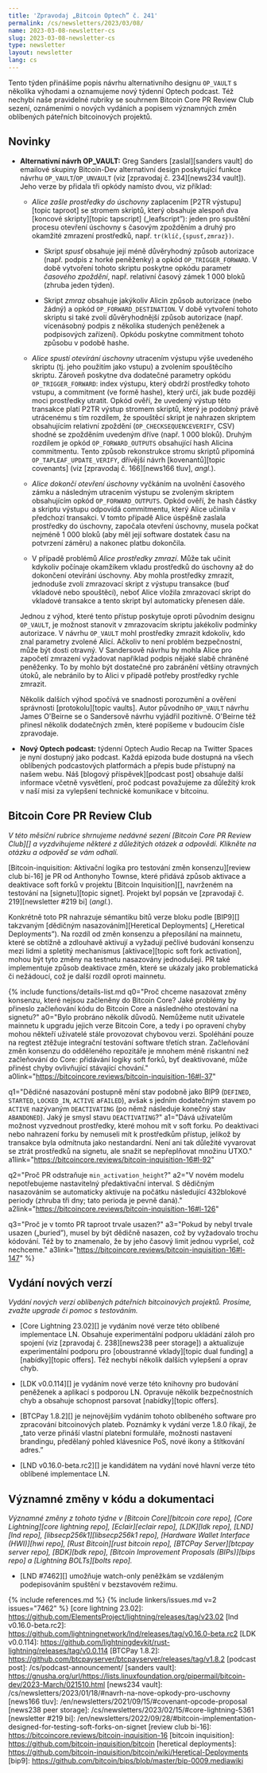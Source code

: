 ```yaml
---
title: 'Zpravodaj „Bitcoin Optech” č. 241'
permalink: /cs/newsletters/2023/03/08/
name: 2023-03-08-newsletter-cs
slug: 2023-03-08-newsletter-cs
type: newsletter
layout: newsletter
lang: cs
---
```

Tento týden přinášíme popis návrhu alternativního designu `OP_VAULT` s
několika výhodami a oznamujeme nový týdenní Optech podcast. Též nechybí
naše pravidelné rubriky se souhrnem Bitcoin Core PR Review Club sezení,
oznámeními o nových vydáních a popisem významných změn oblíbených
páteřních bitcoinových projektů.

## Novinky

- **Alternativní návrh OP_VAULT:** Greg Sanders [zaslal][sanders
  vault] do emailové skupiny Bitcoin-Dev alternativní design poskytující
  funkce návrhu `OP_VAULT`/`OP_UNVAULT` (viz [zpravodaj č. 234][news234 vault]).
  Jeho verze by přidala tři opkódy namísto dvou, viz příklad:

  - *Alice zašle prostředky do úschovny* zaplacením [P2TR výstupu][topic
    taproot] se stromem skriptů, který obsahuje alespoň dva [koncové skripty][topic
    tapscript] („leafscript”): jeden pro spuštění procesu otevření úschovny s časovým
    zpožděním a druhý pro okamžité zmrazení prostředků, např.
    `tr(klíč,{spusť,zmraz})`.

    - Skript *spusť* obsahuje její méně důvěryhodný způsob autorizace
      (např. podpis z horké peněženky) a opkód `OP_TRIGGER_FORWARD`.
      V době vytvoření tohoto skriptu poskytne opkódu parametr
      *časového zpoždění*, např. relativní časový zámek 1 000 bloků
      (zhruba jeden týden).

    - Skript *zmraz* obsahuje jakýkoliv Alicin způsob autorizace (nebo žádný)
      a opkód `OP_FORWARD_DESTINATION`. V době vytvoření tohoto skriptu
      si také zvolí důvěryhodnější způsob autorizace (např. vícenásobný
      podpis z několika studených peněženek a podpisových zařízení).
      Opkódu poskytne commitment tohoto způsobu v podobě hashe.

  - *Alice spustí otevírání úschovny* utracením výstupu výše uvedeného
    skriptu (tj. jeho použitím jako vstupu) a zvolením spouštěcího
    skriptu. Zároveň poskytne dva dodatečné parametry opkódu `OP_TRIGGER_FORWARD`:
    index výstupu, který obdrží prostředky tohoto vstupu, a commitment
    (ve formě hashe), který určí, jak bude později moci prostředky utratit.
    Opkód ověří, že uvedený výstup této transakce platí P2TR výstup stromem
    skriptů, který je podobný právě utrácenému s tím rozdílem, že spouštěcí
    skript je nahrazen skriptem obsahujícím  relativní zpoždění (`OP_CHECKSEQUENCEVERIFY`,
    CSV) shodné se zpožděním uvedeným dříve (např. 1 000 bloků). Druhým rozdílem
    je opkód `OP_FORWARD_OUTPUTS` obsahující hash Alicina commitmentu.
    Tento způsob rekonstrukce stromu skriptů připomíná `OP_TAPLEAF_UPDATE_VERIFY`,
    dřívější návrh [kovenantů][topic covenants] (viz [zpravodaj č.
    166][news166 tluv], *angl.*).

  - *Alice dokončí otevření úschovny* vyčkáním na uvolnění časového zámku
    a následným utracením výstupu se zvoleným skriptem obsahujícím opkód
    `OP_FORWARD_OUTPUTS`. Opkód ověří, že hash částky a skriptu výstupu
    odpovídá commitmentu, který Alice učinila v předchozí transakci.
    V tomto případě Alice úspěšně zaslala prostředky do úschovny, započala
    otevření úschovny, musela počkat nejméně 1 000 bloků (aby měl její software
    dostatek času na potvrzení záměru) a nakonec platbu dokončila.

  - V případě problémů *Alice prostředky zmrazí*. Může tak učinit kdykoliv
    počínaje okamžikem vkladu prostředků do úschovny až do dokončení otevírání
    úschovny. Aby mohla prostředky zmrazit, jednoduše zvolí zmrazovací
    skript z výstupu transakce (buď vkladové nebo spouštěcí), neboť Alice
    vložila zmrazovací skript do vkladové transakce a tento skript byl
    automaticky přenesen dále.

  Jednou z výhod, které tento přístup poskytuje oproti původním designu
  `OP_VAULT`, je možnost stanovit v zmrazovacím skriptu jakékoliv podmínky
  autorizace. V návrhu `OP_VAULT` mohl prostředky zmrazit kdokoliv, kdo
  znal parametry zvolené Alicí. Ačkoliv to není problém bezpečnostní,
  může být dosti otravný. V Sandersově návrhu by mohla Alice pro započetí
  zmrazení vyžadovat například podpis nějaké slabě chráněné peněženky. To by
  mohlo být dostatečné pro zabránění většiny otravných útoků, ale nebránilo
  by to Alici v případě potřeby prostředky rychle zmrazit.

  Několik dalších výhod spočívá ve snadnosti porozumění a ověření správnosti
  [protokolu][topic vaults]. Autor původního `OP_VAULT` návrhu James O'Beirne
  se o Sandersově návrhu vyjádřil pozitivně. O'Beirne též přinesl několik
  dodatečných změn, které popíšeme v budoucím čísle zpravodaje.

- **Nový Optech podcast:** týdenní Optech Audio Recap na Twitter Spaces
  je nyní dostupný jako podcast. Každá epizoda bude dostupná na všech
  oblíbených podcastových platformách a přepis bude přístupný na našem webu.
  Náš [blogový příspěvek][podcast post] obsahuje další informace včetně
  vysvětlení, proč podcast považujeme za důležitý krok v naší misi za
  vylepšení technické komunikace v bitcoinu.

## Bitcoin Core PR Review Club

*V této měsíční rubrice shrnujeme nedávné sezení [Bitcoin Core PR Review Club][] a
vyzdvihujeme některé z důležitých otázek a odpovědí. Klikněte na otázku a odpověď se vám odhalí.*

[Bitcoin-inquisition: Aktivační logika pro testování změn konsenzu][review club bi-16]
je PR od Anthonyho Townse, které přidává způsob aktivace a deaktivace soft forků v projektu
[Bitcoin Inquisition][], navrženém na testování na [signetu][topic signet]. Projekt
byl popsán ve [zpravodaji č. 219][newsletter #219 bi] (*angl.*).

Konkrétně toto PR nahrazuje sémantiku bitů verze bloku podle [BIP9][] takzvaným
[dědičným nasazováním][Heretical Deployments] („Heretical Deployments”). Na rozdíl od změn konsenzu a přeposílání
na mainnetu, které se obtížně a zdlouhavě aktivují a vyžadují pečlivé budování konsenzu
mezi lidmi a spletitý mechanismus [aktivace][topic soft fork activation], mohou být
tyto změny na testnetu nasazovány jednodušeji. PR také implementuje způsob deaktivace
změn, které se ukázaly jako problematická či nežádoucí, což je další rozdíl oproti
mainnetu.

{% include functions/details-list.md
  q0="Proč chceme nasazovat změny konsenzu, které nejsou začleněny do
      Bitcoin Core? Jaké problémy by přineslo začleňování kódu do Bitcoin Core
      a následného otestování na signetu?"
  a0="Bylo probráno několik důvodů. Nemůžeme nutit uživatele mainnetu k upgradu
      jejich verze Bitcoin Core, a tedy i po opravení chyby mohou někteří uživatelé
      stále provozovat chybovou verzi. Spoléhání pouze na regtest ztěžuje integrační
      testování software třetích stran. Začleňování změn konsenzu do odděleného
      repozitáře je mnohem méně riskantní než začleňování do Core: přidávání
      logiky soft forků, byť deaktivované, může přinést chyby ovlivňující stávající chování."
  a0link="https://bitcoincore.reviews/bitcoin-inquisition-16#l-37"

  q1="Dědičné nasazování postupně mění stav podobně jako BIP9
      (`DEFINED`, `STARTED`, `LOCKED_IN`, `ACTIVE` a`FAILED`),
      avšak s jedním dodatečným stavem po  `ACTIVE` nazývaným `DEACTIVATING`
      (po němž následuje konečný stav `ABANDONED`). Jaký je smysl stavu
      `DEACTIVATING`?"
  a1="Dává uživatelům možnost vyzvednout prostředky, které mohou mít
      v soft forku. Po deaktivaci nebo nahrazení forku by nemuseli mít
      k prostředkům přístup, jelikož by transakce byla odmítnuta jako
      nestandardní. Není ani tak důležité vyvarovat se ztrát prostředků
      na signetu, ale snažit se nepřeplňovat množinu UTXO."
  a1link="https://bitcoincore.reviews/bitcoin-inquisition-16#l-92"

  q2="Proč PR odstraňuje `min_activation_height`?"
  a2="V novém modelu nepotřebujeme nastavitelný předaktivační interval.
      S dědičným nasazováním se automaticky aktivuje na počátku následující
      432blokové periody (zhruba tři dny; tato perioda je pevně daná)."
  a2link="https://bitcoincore.reviews/bitcoin-inquisition-16#l-126"

  q3="Proč je v tomto PR taproot trvale usazen?"
  a3="Pokud by nebyl trvale usazen („buried”), musel by být dědičně
      nasazen, což by vyžadovalo trochu kódování. Též by to znamenalo, že
      by jeho časový limit jednou vypršel, což nechceme."
  a3link="https://bitcoincore.reviews/bitcoin-inquisition-16#l-147"
%}

## Vydání nových verzí

*Vydání nových verzí oblíbených páteřních bitcoinových projektů. Prosíme,
zvažte upgrade či pomoc s testováním.*

- [Core Lightning 23.02][] je vydáním nové verze této oblíbené implementace LN.
  Obsahuje experimentální podporu ukládání záloh pro spojení (viz [zpravodaj
  č. 238][news238 peer storage]) a aktualizuje experimentální podporu pro
  [oboustranné vklady][topic dual funding] a [nabídky][topic offers]. Též
  nechybí několik dalších vylepšení a oprav chyb.

- [LDK v0.0.114][] je vydáním nové verze této knihovny pro budování
  peněženek a aplikací s podporou LN. Opravuje několik bezpečnostních
  chyb a obsahuje schopnost parsovat [nabídky][topic offers].

- [BTCPay 1.8.2][] je nejnovějším vydáním tohoto oblíbeného software pro
  zpracování bitcoinových plateb. Poznámky k vydání verze 1.8.0 říkají, že
  „tato verze přináší vlastní platební formuláře, možnosti nastavení
  brandingu, předělaný pohled klávesnice PoS, nové ikony a štítkování adres.”

- [LND v0.16.0-beta.rc2][] je kandidátem na vydání nové hlavní verze této oblíbené
  implementace LN.

## Významné změny v kódu a dokumentaci

*Významné změny z tohoto týdne v [Bitcoin Core][bitcoin core repo], [Core
Lightning][core lightning repo], [Eclair][eclair repo], [LDK][ldk repo],
[LND][lnd repo], [libsecp256k1][libsecp256k1 repo], [Hardware Wallet
Interface (HWI)][hwi repo], [Rust Bitcoin][rust bitcoin repo], [BTCPay
Server][btcpay server repo], [BDK][bdk repo], [Bitcoin Improvement
Proposals (BIPs)][bips repo] a [Lightning BOLTs][bolts repo].*

- [LND #7462][] umožňuje watch-only peněžkám se vzdáleným
  podepisováním spuštění v bezstavovém režimu.

{% include references.md %}
{% include linkers/issues.md v=2 issues="7462" %}
[core lightning 23.02]: https://github.com/ElementsProject/lightning/releases/tag/v23.02
[lnd v0.16.0-beta.rc2]: https://github.com/lightningnetwork/lnd/releases/tag/v0.16.0-beta.rc2
[LDK v0.0.114]: https://github.com/lightningdevkit/rust-lightning/releases/tag/v0.0.114
[BTCPay 1.8.2]: https://github.com/btcpayserver/btcpayserver/releases/tag/v1.8.2
[podcast post]: /cs/podcast-announcement/
[sanders vault]: https://gnusha.org/url/https://lists.linuxfoundation.org/pipermail/bitcoin-dev/2023-March/021510.html
[news234 vault]: /cs/newsletters/2023/01/18/#navrh-na-nove-opkody-pro-uschovny
[news166 tluv]: /en/newsletters/2021/09/15/#covenant-opcode-proposal
[news238 peer storage]: /cs/newsletters/2023/02/15/#core-lightning-5361
[newsletter #219 bi]: /en/newsletters/2022/09/28/#bitcoin-implementation-designed-for-testing-soft-forks-on-signet
[review club bi-16]: https://bitcoincore.reviews/bitcoin-inquisition-16
[bitcoin inquisition]: https://github.com/bitcoin-inquisition/bitcoin
[heretical deployments]: https://github.com/bitcoin-inquisition/bitcoin/wiki/Heretical-Deployments
[bip9]: https://github.com/bitcoin/bips/blob/master/bip-0009.mediawiki
